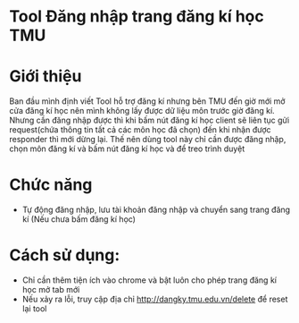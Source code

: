 # Tool Đăng nhập trang đăng kí học TMU
# Giới thiệu
Ban đầu mình định viết Tool hỗ trợ đăng kí nhưng bên TMU đến giờ mới mở cửa đăng kí học nên mình không lấy được dữ liệu môn trước giờ đăng kí.
Nhưng cần đăng nhập được thì khi bấm nút đăng kí học client sẽ liên tục gửi request(chứa thông tin tất cả các môn học đã chọn) đến khi nhận được responder thì mới dừng lại.
Thế nên dùng tool này chỉ cần được đăng nhập, chọn môn đăng kí và bấm nút đăng kí học và để treo trình duyệt 

# Chức năng
  - Tự động đăng nhập, lưu tài khoản đăng nhập và chuyển sang trang đăng kí (Nếu chưa bấm đăng kí học)
# Cách sử dụng:
 - Chỉ cần thêm tiện ích vào chrome và bật luôn cho phép trang đăng kí học mở tab mới
 - Nếu xảy ra lỗi, truy cập địa chỉ http://dangky.tmu.edu.vn/delete để reset lại tool
